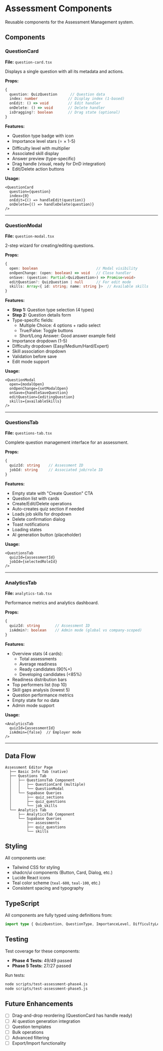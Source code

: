 # Assessment Components

Reusable components for the Assessment Management system.

## Components

### QuestionCard
**File:** `question-card.tsx`

Displays a single question with all its metadata and actions.

**Props:**
```typescript
{
  question: QuizQuestion      // Question data
  index: number              // Display index (1-based)
  onEdit: () => void         // Edit handler
  onDelete: () => void       // Delete handler
  isDragging?: boolean       // Drag state (optional)
}
```

**Features:**
- Question type badge with icon
- Importance level stars (⭐ × 1-5)
- Difficulty level with multiplier
- Associated skill display
- Answer preview (type-specific)
- Drag handle (visual, ready for DnD integration)
- Edit/Delete action buttons

**Usage:**
```tsx
<QuestionCard
  question={question}
  index={0}
  onEdit={() => handleEdit(question)}
  onDelete={() => handleDelete(question)}
/>
```

---

### QuestionModal
**File:** `question-modal.tsx`

2-step wizard for creating/editing questions.

**Props:**
```typescript
{
  open: boolean                           // Modal visibility
  onOpenChange: (open: boolean) => void   // Close handler
  onSave: (question: Partial<QuizQuestion>) => Promise<void>
  editQuestion?: QuizQuestion | null      // For edit mode
  skills: Array<{ id: string; name: string }>  // Available skills
}
```

**Features:**
- **Step 1:** Question type selection (4 types)
- **Step 2:** Question details form
- Type-specific fields:
  - Multiple Choice: 4 options + radio select
  - True/False: Toggle buttons
  - Short/Long Answer: Good answer example field
- Importance dropdown (1-5)
- Difficulty dropdown (Easy/Medium/Hard/Expert)
- Skill association dropdown
- Validation before save
- Edit mode support

**Usage:**
```tsx
<QuestionModal
  open={modalOpen}
  onOpenChange={setModalOpen}
  onSave={handleSaveQuestion}
  editQuestion={editingQuestion}
  skills={availableSkills}
/>
```

---

### QuestionsTab
**File:** `questions-tab.tsx`

Complete question management interface for an assessment.

**Props:**
```typescript
{
  quizId: string    // Assessment ID
  jobId: string     // Associated job/role ID
}
```

**Features:**
- Empty state with "Create Question" CTA
- Question list with cards
- Create/Edit/Delete operations
- Auto-creates quiz section if needed
- Loads job skills for dropdown
- Delete confirmation dialog
- Toast notifications
- Loading states
- AI generation button (placeholder)

**Usage:**
```tsx
<QuestionsTab
  quizId={assessmentId}
  jobId={selectedRoleId}
/>
```

---

### AnalyticsTab
**File:** `analytics-tab.tsx`

Performance metrics and analytics dashboard.

**Props:**
```typescript
{
  quizId: string       // Assessment ID
  isAdmin?: boolean    // Admin mode (global vs company-scoped)
}
```

**Features:**
- Overview stats (4 cards):
  - Total assessments
  - Average readiness
  - Ready candidates (90%+)
  - Developing candidates (<85%)
- Readiness distribution bars
- Top performers list (top 10)
- Skill gaps analysis (lowest 5)
- Question performance metrics
- Empty state for no data
- Admin mode support

**Usage:**
```tsx
<AnalyticsTab
  quizId={assessmentId}
  isAdmin={false}  // Employer mode
/>
```

---

## Data Flow

```
Assessment Editor Page
  ├── Basic Info Tab (native)
  ├── Questions Tab
  │   ├── QuestionsTab Component
  │   │   ├── QuestionCard (multiple)
  │   │   └── QuestionModal
  │   └── Supabase Queries
  │       ├── quiz_sections
  │       ├── quiz_questions
  │       └── job_skills
  └── Analytics Tab
      ├── AnalyticsTab Component
      └── Supabase Queries
          ├── assessments
          ├── quiz_questions
          └── skills
```

## Styling

All components use:
- Tailwind CSS for styling
- shadcn/ui components (Button, Card, Dialog, etc.)
- Lucide React icons
- Teal color scheme (`teal-600`, `teal-100`, etc.)
- Consistent spacing and typography

## TypeScript

All components are fully typed using definitions from:
```typescript
import type { QuizQuestion, QuestionType, ImportanceLevel, DifficultyLevel } from '@/types/assessment'
```

## Testing

Test coverage for these components:
- **Phase 4 Tests:** 49/49 passed
- **Phase 5 Tests:** 27/27 passed

Run tests:
```bash
node scripts/test-assessment-phase4.js
node scripts/test-assessment-phase5.js
```

## Future Enhancements

- [ ] Drag-and-drop reordering (QuestionCard has handle ready)
- [ ] AI question generation integration
- [ ] Question templates
- [ ] Bulk operations
- [ ] Advanced filtering
- [ ] Export/Import functionality
